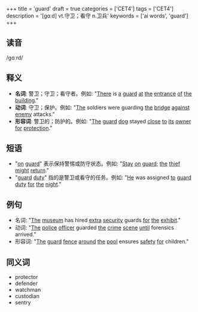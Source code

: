 +++
title = 'guard'
draft = true
categories = ['CET4']
tags = ['CET4']
description = '[gɑːd] vt.守卫；看守 n.卫兵'
keywords = ['ai words', 'guard']
+++

## 读音
/ɡɑːrd/

## 释义
- **名词**: 警卫；守卫；看守者。例如: "[There](/zh/post/there/) is [a](/zh/post/a/) [guard](/zh/post/guard/) [at](/zh/post/at/) [the](/zh/post/the/) [entrance](/zh/post/entrance/) [of](/zh/post/of/) [the](/zh/post/the/) [building](/zh/post/building/)."
- **动词**: 守卫；保护。例如: "[The](/zh/post/the/) soldiers were guarding [the](/zh/post/the/) [bridge](/zh/post/bridge/) [against](/zh/post/against/) [enemy](/zh/post/enemy/) attacks."
- **形容词**: 警卫的；防护的。例如: "[The](/zh/post/the/) [guard](/zh/post/guard/) [dog](/zh/post/dog/) stayed [close](/zh/post/close/) [to](/zh/post/to/) [its](/zh/post/its/) [owner](/zh/post/owner/) [for](/zh/post/for/) [protection](/zh/post/protection/)."

## 短语
- "[on](/zh/post/on/) [guard](/zh/post/guard/)" 表示保持警惕或防守状态。例如: "[Stay](/zh/post/stay/) [on](/zh/post/on/) [guard](/zh/post/guard/); [the](/zh/post/the/) [thief](/zh/post/thief/) [might](/zh/post/might/) [return](/zh/post/return/)."
- "[guard](/zh/post/guard/) [duty](/zh/post/duty/)" 指的是警卫或看守的任务。例如: "[He](/zh/post/he/) was assigned [to](/zh/post/to/) [guard](/zh/post/guard/) [duty](/zh/post/duty/) [for](/zh/post/for/) [the](/zh/post/the/) [night](/zh/post/night/)."

## 例句
- 名词: "[The](/zh/post/the/) [museum](/zh/post/museum/) has hired [extra](/zh/post/extra/) [security](/zh/post/security/) guards [for](/zh/post/for/) [the](/zh/post/the/) [exhibit](/zh/post/exhibit/)."
- 动词: "[The](/zh/post/the/) [police](/zh/post/police/) [officer](/zh/post/officer/) guarded [the](/zh/post/the/) [crime](/zh/post/crime/) [scene](/zh/post/scene/) [until](/zh/post/until/) forensics arrived."
- 形容词: "[The](/zh/post/the/) [guard](/zh/post/guard/) [fence](/zh/post/fence/) [around](/zh/post/around/) [the](/zh/post/the/) [pool](/zh/post/pool/) ensures [safety](/zh/post/safety/) [for](/zh/post/for/) children."

## 同义词
- protector
- defender
- watchman
- custodian
- sentry
